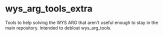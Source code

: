 # wys_arg_tools_extra
Tools to help solving the WYS ARG that aren't useful enough to stay in the main repository. Intended to debloat wys_arg_tools.
